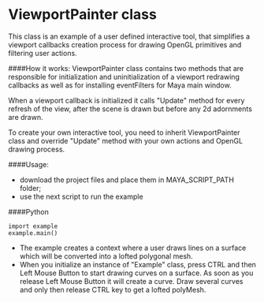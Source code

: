 # ViewportPainter class

This class is an example of a user defined interactive tool, that simplifies a viewport callbacks creation process for drawing OpenGL primitives and filtering user actions.

####How it works:
ViewportPainter class contains two methods that are responsible for initialization and uninitialization of a viewport redrawing callbacks as well as for installing eventFilters for Maya main window. 

When a viewport callback is initialized it calls "Update" method for every refresh of the view, after the scene is drawn but before any 2d adornments are drawn.

To create your own interactive tool, you need to inherit ViewportPainter class and override "Update" method with your own actions and OpenGL drawing process. 

####Usage:
- download the project files and place them in MAYA_SCRIPT_PATH folder;
- use the next script to run the example

####Python
```
import example
example.main()
```
- The example creates a context where a user draws lines on a surface which will be converted into a lofted polygonal mesh.
- When you initialize an instance of "Example" class, press CTRL and then Left Mouse Button to start drawing curves on a surface. As soon as you release Left Mouse Button it will create a curve. Draw several curves and only then release CTRL key to get a lofted polyMesh.


